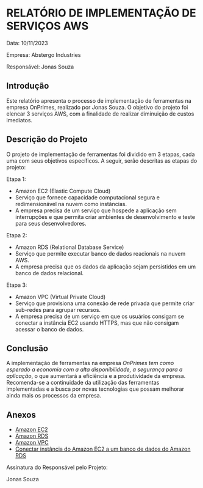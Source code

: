 # RELATÓRIO DE IMPLEMENTAÇÃO DE SERVIÇOS AWS

Data: 10/11/2023

Empresa: Abstergo Industries

Responsável: Jonas Souza

## Introdução
Este relatório apresenta o processo de implementação de ferramentas na empresa OnPrimes, realizado por Jonas Souza. O objetivo do projeto foi elencar 3 serviços AWS, com a finalidade de realizar diminuição de custos imediatos.

## Descrição do Projeto
O projeto de implementação de ferramentas foi dividido em 3 etapas, cada uma com seus objetivos específicos. A seguir, serão descritas as etapas do projeto:

Etapa 1: 
- Amazon EC2 (Elastic Compute Cloud)
- Serviço que fornece capacidade computacional segura e redimensionável na nuvem como instâncias.
- A empresa precisa de um serviço que hospede a aplicação sem interrupções e que permita criar ambientes de desenvolvimento e teste para seus desenvolvedores.

Etapa 2: 
- Amazon RDS (Relational Database Service)
- Serviço que permite executar banco de dados reacionais na nuvem AWS.
- A empresa precisa que os dados da aplicação sejam persistidos em um banco de dados relacional.

Etapa 3: 
- Amazon VPC (Virtual Private Cloud)
- Serviço que provisiona uma conexão de rede privada que permite criar sub-redes para agrupar recursos.
- A empresa precisa de um serviço em que os usuários consigam se conectar a instância EC2 usando HTTPS, mas que não consigam acessar o banco de dados.

## Conclusão
A implementação de ferramentas na empresa *OnPrimes tem como esperado a economia com a alta disponibilidade, a segurança para a aplicação*, o que aumentará a eficiência e a produtividade da empresa. Recomenda-se a continuidade da utilização das ferramentas implementadas e a busca por novas tecnologias que possam melhorar ainda mais os processos da empresa.

## Anexos

- [Amazon EC2](https://aws.amazon.com/pt/ec2/)
- [Amazon RDS](https://aws.amazon.com/pt/rds/)
- [Amazon VPC](https://aws.amazon.com/pt/vpc/)
- [Conectar instância do Amazon EC2 a um banco de dados do Amazon RDS](https://docs.aws.amazon.com/pt_br/AWSEC2/latest/UserGuide/tutorial-connect-ec2-instance-to-rds-database.html)

Assinatura do Responsável pelo Projeto:

Jonas Souza